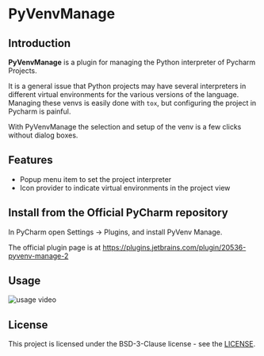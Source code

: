# PyVenvManage

## Introduction

<!-- Plugin description -->

**PyVenvManage** is a plugin for managing the Python interpreter of Pycharm Projects.

It is a general issue that Python projects may have several interpreters in different virtual environments for the
various versions of the language. Managing these venvs is easily done with `tox`, but configuring the project in Pycharm
is painful.

With PyVenvManage the selection and setup of the venv is a few clicks without dialog boxes.

## Features

- Popup menu item to set the project interpreter
- Icon provider to indicate virtual environments in the project view
<!-- Plugin description end -->

## Install from the Official PyCharm repository

In PyCharm open Settings -> Plugins, and install PyVenv Manage.

The official plugin page is at https://plugins.jetbrains.com/plugin/20536-pyvenv-manage-2

## Usage

![usage video](anim.gif?raw=true)

## License

This project is licensed under the BSD-3-Clause license - see the
[LICENSE](https://github.com/pyvenvmanage/PyVenvManage/blob/main/LICENSE).
